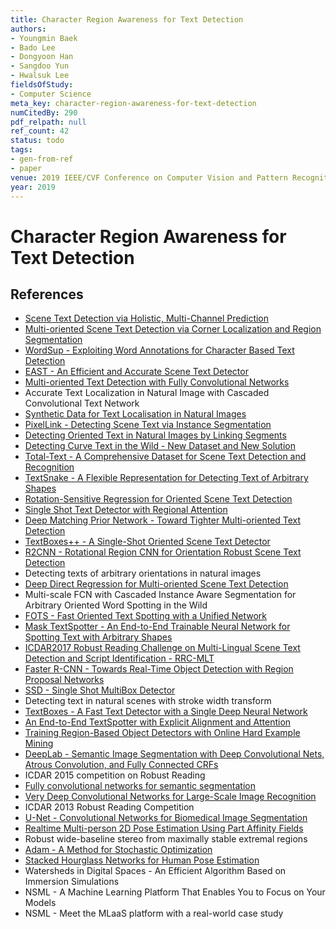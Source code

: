 ```yaml
---
title: Character Region Awareness for Text Detection
authors:
- Youngmin Baek
- Bado Lee
- Dongyoon Han
- Sangdoo Yun
- Hwalsuk Lee
fieldsOfStudy:
- Computer Science
meta_key: character-region-awareness-for-text-detection
numCitedBy: 290
pdf_relpath: null
ref_count: 42
status: todo
tags:
- gen-from-ref
- paper
venue: 2019 IEEE/CVF Conference on Computer Vision and Pattern Recognition (CVPR)
year: 2019
---
```


# Character Region Awareness for Text Detection

## References

- [Scene Text Detection via Holistic, Multi-Channel Prediction](./scene-text-detection-via-holistic-multi-channel-prediction.md)
- [Multi-oriented Scene Text Detection via Corner Localization and Region Segmentation](./multi-oriented-scene-text-detection-via-corner-localization-and-region-segmentation.md)
- [WordSup - Exploiting Word Annotations for Character Based Text Detection](./wordsup-exploiting-word-annotations-for-character-based-text-detection.md)
- [EAST - An Efficient and Accurate Scene Text Detector](./east-an-efficient-and-accurate-scene-text-detector.md)
- [Multi-oriented Text Detection with Fully Convolutional Networks](./multi-oriented-text-detection-with-fully-convolutional-networks.md)
- Accurate Text Localization in Natural Image with Cascaded Convolutional Text Network
- [Synthetic Data for Text Localisation in Natural Images](./synthetic-data-for-text-localisation-in-natural-images.md)
- [PixelLink - Detecting Scene Text via Instance Segmentation](./pixellink-detecting-scene-text-via-instance-segmentation.md)
- [Detecting Oriented Text in Natural Images by Linking Segments](./detecting-oriented-text-in-natural-images-by-linking-segments.md)
- [Detecting Curve Text in the Wild - New Dataset and New Solution](./detecting-curve-text-in-the-wild-new-dataset-and-new-solution.md)
- [Total-Text - A Comprehensive Dataset for Scene Text Detection and Recognition](./total-text-a-comprehensive-dataset-for-scene-text-detection-and-recognition.md)
- [TextSnake - A Flexible Representation for Detecting Text of Arbitrary Shapes](./textsnake-a-flexible-representation-for-detecting-text-of-arbitrary-shapes.md)
- [Rotation-Sensitive Regression for Oriented Scene Text Detection](./rotation-sensitive-regression-for-oriented-scene-text-detection.md)
- [Single Shot Text Detector with Regional Attention](./single-shot-text-detector-with-regional-attention.md)
- [Deep Matching Prior Network - Toward Tighter Multi-oriented Text Detection](./deep-matching-prior-network-toward-tighter-multi-oriented-text-detection.md)
- [TextBoxes++ - A Single-Shot Oriented Scene Text Detector](./textboxes-a-single-shot-oriented-scene-text-detector.md)
- [R2CNN - Rotational Region CNN for Orientation Robust Scene Text Detection](./r2cnn-rotational-region-cnn-for-orientation-robust-scene-text-detection.md)
- Detecting texts of arbitrary orientations in natural images
- [Deep Direct Regression for Multi-oriented Scene Text Detection](./deep-direct-regression-for-multi-oriented-scene-text-detection.md)
- Multi-scale FCN with Cascaded Instance Aware Segmentation for Arbitrary Oriented Word Spotting in the Wild
- [FOTS - Fast Oriented Text Spotting with a Unified Network](./fots-fast-oriented-text-spotting-with-a-unified-network.md)
- [Mask TextSpotter - An End-to-End Trainable Neural Network for Spotting Text with Arbitrary Shapes](./mask-textspotter-an-end-to-end-trainable-neural-network-for-spotting-text-with-arbitrary-shapes.md)
- [ICDAR2017 Robust Reading Challenge on Multi-Lingual Scene Text Detection and Script Identification - RRC-MLT](./icdar2017-robust-reading-challenge-on-multi-lingual-scene-text-detection-and-script-identification-rrc-mlt.md)
- [Faster R-CNN - Towards Real-Time Object Detection with Region Proposal Networks](./faster-r-cnn-towards-real-time-object-detection-with-region-proposal-networks.md)
- [SSD - Single Shot MultiBox Detector](./ssd-single-shot-multibox-detector.md)
- Detecting text in natural scenes with stroke width transform
- [TextBoxes - A Fast Text Detector with a Single Deep Neural Network](./textboxes-a-fast-text-detector-with-a-single-deep-neural-network.md)
- [An End-to-End TextSpotter with Explicit Alignment and Attention](./an-end-to-end-textspotter-with-explicit-alignment-and-attention.md)
- [Training Region-Based Object Detectors with Online Hard Example Mining](./training-region-based-object-detectors-with-online-hard-example-mining.md)
- [DeepLab - Semantic Image Segmentation with Deep Convolutional Nets, Atrous Convolution, and Fully Connected CRFs](./deeplab-semantic-image-segmentation-with-deep-convolutional-nets-atrous-convolution-and-fully-connected-crfs.md)
- ICDAR 2015 competition on Robust Reading
- [Fully convolutional networks for semantic segmentation](./fully-convolutional-networks-for-semantic-segmentation.md)
- [Very Deep Convolutional Networks for Large-Scale Image Recognition](./very-deep-convolutional-networks-for-large-scale-image-recognition.md)
- ICDAR 2013 Robust Reading Competition
- [U-Net - Convolutional Networks for Biomedical Image Segmentation](./u-net-convolutional-networks-for-biomedical-image-segmentation.md)
- [Realtime Multi-person 2D Pose Estimation Using Part Affinity Fields](./realtime-multi-person-2d-pose-estimation-using-part-affinity-fields.md)
- Robust wide-baseline stereo from maximally stable extremal regions
- [Adam - A Method for Stochastic Optimization](./adam-a-method-for-stochastic-optimization.md)
- [Stacked Hourglass Networks for Human Pose Estimation](./stacked-hourglass-networks-for-human-pose-estimation.md)
- Watersheds in Digital Spaces - An Efficient Algorithm Based on Immersion Simulations
- NSML - A Machine Learning Platform That Enables You to Focus on Your Models
- NSML - Meet the MLaaS platform with a real-world case study
